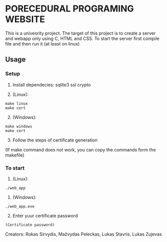 # PORECEDURAL PROGRAMING WEBSITE
This is a univesrity project. The target of this project is to create a server and webapp only using C, HTML and CSS. 
To start the server  first compile file and then run it (at least on linux)
## Usage
### Setup
1. Install dependecies: sqlite3 ssl crypto

2. (Linux):
```
make linux
make cert
```
2. (Windows):
```
make windows
make cert
```
3. Follow the steps of certificate generation

(If make command does not work, you can copy the commands form the makefile)
### To start
1. (Linux):
```
./web_app
```
1. (Windows):
```
./web_app.exe
```
2. Enter yuur certificate password
```
(Certificate password)
```

Creators:
Rokas Sirvydis, Mažvydas Peleckas, Lukas Stavris, Lukas Zujevas
